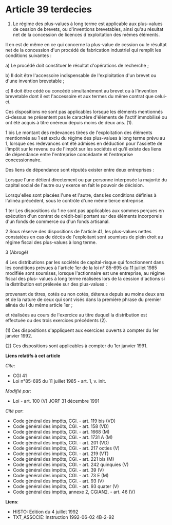 # Article 39 terdecies

1. Le régime des plus-values à long terme est applicable aux plus-values de cession de brevets, ou d'inventions brevetables,
ainsi qu'au résultat net de la concession de licences d'exploitation des mêmes éléments.

Il en est de même en ce qui concerne la plus-value de cession ou le résultat net de la concession d'un procédé de fabrication
industriel qui remplit les conditions suivantes :

a) Le procédé doit constituer le résultat d'opérations de recherche ;

b) Il doit être l'accessoire indispensable de l'exploitation d'un brevet ou d'une invention brevetable ;

c) Il doit être cédé ou concédé simultanément au brevet ou à l'invention brevetable dont il est l'accessoire et aux termes du
même contrat que celui-ci.

Ces dispositions ne sont pas applicables lorsque les éléments mentionnés ci-dessus ne présentent pas le caractère d'éléments
de l'actif immobilisé ou ont été acquis à titre onéreux depuis moins de deux ans. (1).

1 bis  Le montant des redevances tirées de l'exploitation des éléments mentionnés au 1 est exclu du régime des plus-values à
long terme prévu au 1, lorsque ces redevances ont été admises en déduction pour l'assiette de l'impôt sur le revenu ou de
l'impôt sur les sociétés et qu'il existe des liens de dépendance entre l'entreprise concédante et l'entreprise
concessionnaire.

Des liens de dépendance sont réputés exister entre deux entreprises :

Lorsque l'une détient directement ou par personne interposée la majorité du capital social de l'autre ou y exerce en fait le
pouvoir de décision.

Lorsqu'elles sont placées l'une et l'autre, dans les conditions définies à l'alinéa précédent, sous le contrôle d'une même
tierce entreprise.

1 ter Les dispositions du 1 ne sont pas applicables aux sommes perçues en exécution d'un contrat de crédit-bail portant sur
des éléments incorporels d'un fonds de commerce ou d'un fonds artisanal.

2 Sous réserve des dispositions de l'article 41, les plus-values nettes constatées en cas de décès de l'exploitant sont
soumises de plein droit au régime fiscal des plus-values à long terme.

3 (Abrogé)

4 Les distributions par les sociétés de capital-risque qui fonctionnent dans les conditions prévues à l'article 1er de la loi
n° 85-695 du 11 juillet 1985 modifiée sont soumises, lorsque l'actionnaire est une entreprise, au régime fiscal des plus-
values à long terme réalisées lors de la cession d'actions si la distribution est prélevée sur des plus-values :

provenant de titres, cotés ou non cotés, détenus depuis au moins deux ans et de la nature de ceux qui sont visés dans la
première phrase du premier alinéa du I du même article 1er ;

et réalisées au cours de l'exercice au titre duquel la distribution est effectuée ou des trois exercices précédents (2). 

(1) Ces dispositions s'appliquent aux exercices ouverts à compter du 1er janvier 1992.

(2) Ces dispositions sont applicables à compter du 1er janvier 1991.

**Liens relatifs à cet article**

_Cite_:

  - CGI 41
  - Loi n°85-695 du 11 juillet 1985 - art. 1, v. init.

_Modifié par_:

  - Loi - art. 100 (V) JORF 31 décembre 1991

_Cité par_:

  - Code général des impôts, CGI. - art. 119 bis (VD)
  - Code général des impôts, CGI. - art. 158 (VD)
  - Code général des impôts, CGI. - art. 1668 (M)
  - Code général des impôts, CGI. - art. 1731 A (M)
  - Code général des impôts, CGI. - art. 201 (VD)
  - Code général des impôts, CGI. - art. 217 octies (V)
  - Code général des impôts, CGI. - art. 219 (VT)
  - Code général des impôts, CGI. - art. 221 bis (M)
  - Code général des impôts, CGI. - art. 242 quinquies (V)
  - Code général des impôts, CGI. - art. 39 (V)
  - Code général des impôts, CGI. - art. 73 E (M)
  - Code général des impôts, CGI. - art. 93 (V)
  - Code général des impôts, CGI. - art. 93 quater (V)
  - Code général des impôts, annexe 2, CGIAN2. - art. 46 (V)

**Liens**:

  - HISTO: Edition du 4 juillet 1992
  - TXT_ASSOCIE: Instruction 1992-06-02 4B-2-92
